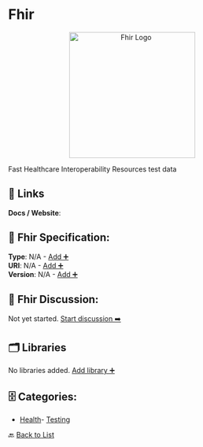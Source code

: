 # Fhir
<p align="center">
    <img width="256" src="https://raw.githubusercontent.com/apis-list/apis-list/main/apis/fhir/logo_256x256.png" alt="Fhir Logo"/>
</p>
Fast Healthcare Interoperability Resources test data

##  🔗 Links
**Docs / Website**: 

## 🧬 Fhir Specification:
**Type**: N/A - [Add ➕](https://github.com/apis-list/apis-list/edit/main/apis.yaml#L6350)  
**URI**: N/A - [Add ➕](https://github.com/apis-list/apis-list/edit/main/apis.yaml#L6350)  
**Version**: N/A - [Add ➕](https://github.com/apis-list/apis-list/edit/main/apis.yaml#L6350)

## 💬 Fhir Discussion:
Not yet started. [Start discussion ➡️](https://github.com/apis-list/apis-list/discussions/new)

## 🗂️ Libraries

No libraries added. [Add library ➕](https://github.com/apis-list/apis-list/edit/main/apis.yaml#L6350)    


## 🗄️ Categories:
- [Health](https://github.com/apis-list/apis-list#health-)- [Testing](https://github.com/apis-list/apis-list#testing-)

🔙  [Back to List](https://github.com/apis-list/apis-list)
